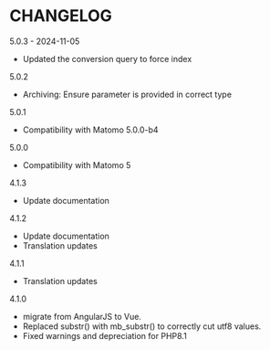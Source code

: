 # CHANGELOG

5.0.3 - 2024-11-05
- Updated the conversion query to force index

5.0.2
- Archiving: Ensure parameter is provided in correct type

5.0.1
- Compatibility with Matomo 5.0.0-b4

5.0.0
- Compatibility with Matomo 5

4.1.3
- Update documentation

4.1.2
- Update documentation
- Translation updates

4.1.1
- Translation updates

4.1.0 
- migrate from AngularJS to Vue.
- Replaced substr() with mb_substr() to correctly cut utf8 values.
- Fixed warnings and depreciation for PHP8.1
